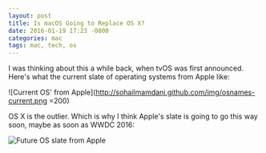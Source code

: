 ```yaml
---
layout: post
title: Is macOS Going to Replace OS X?
date: 2016-01-19 17:23 -0800
categories: mac
tags: mac, tech, os
---
```


I was thinking about this a while back, when tvOS was first announced. Here's what the current slate of operating systems from Apple like:

![Current OS' from Apple](http://sohailmamdani.github.com/img/osnames-current.png =200)

OS X is the outlier. Which is why I think Apple's slate is going to go this way soon, maybe as soon as WWDC 2016:

![Future OS slate from Apple](http://sohailmamdani.github.com/img/osnames-new.png)
